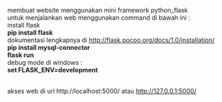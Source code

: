 
membuat website menggunakan mini framework python_flask <br>
untuk menjalankan web menggunakan command di bawah ini : <br>
install flask <br>
<b>pip install flask</b><br>
dokumentasi lengkapnya di http://flask.pocoo.org/docs/1.0/installation/ <br>
<b>pip install mysql-connector</b> <br>
<b> flask run </b><br>
debug mode di windows : <br>
<b>set FLASK_ENV=development</b><br><br>

akses web di url http://localhost:5000/ atau http://127.0.0.1:5000/



 
